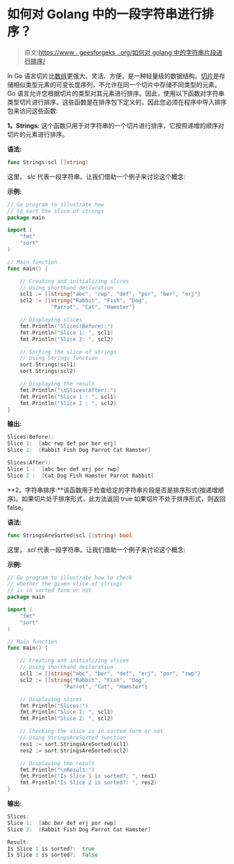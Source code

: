 # 如何对 Golang 中的一段字符串进行排序？

> 原文:[https://www . geesforgeks . org/如何对 golang 中的字符串片段进行排序/](https://www.geeksforgeeks.org/how-to-sort-a-slice-of-strings-in-golang/)

In Go 语言切片比[数组](https://www.geeksforgeeks.org/arrays-in-go/)更强大、灵活、方便，是一种轻量级的数据结构。[切片](https://www.geeksforgeeks.org/slices-in-golang/)是存储相似类型元素的可变长度序列，不允许在同一个切片中存储不同类型的元素。Go 语言允许您根据切片的类型对其元素进行排序。因此，使用以下函数对字符串类型切片进行排序。这些函数是在排序包下定义的，因此您必须在程序中导入排序包来访问这些函数:

**1。Strings:** 这个函数只用于对字符串的一个切片进行排序，它按照递增的顺序对切片的元素进行排序。

**语法:**

```go
func Strings(scl []string)
```

这里， *slc* 代表一段字符串。让我们借助一个例子来讨论这个概念:

**示例:**

```go
// Go program to illustrate how
// to sort the slice of strings
package main

import (
    "fmt"
    "sort"
)

// Main function
func main() {

    // Creating and initializing slices
    // Using shorthand declaration
    scl1 := []string{"abc", "rwp", "def", "por", "ber", "erj"}
    scl2 := []string{"Rabbit", "Fish", "Dog",
              "Parrot", "Cat", "Hamster"}

    // Displaying slices
    fmt.Println("Slices(Before):")
    fmt.Println("Slice 1: ", scl1)
    fmt.Println("Slice 2: ", scl2)

    // Sorting the slice of strings
    // Using Strings function
    sort.Strings(scl1)
    sort.Strings(scl2)

    // Displaying the result
    fmt.Println("\nSlices(After):")
    fmt.Println("Slice 1 : ", scl1)
    fmt.Println("Slice 2 : ", scl2)
}
```

**输出:**

```go
Slices(Before):
Slice 1:  [abc rwp def por ber erj]
Slice 2:  [Rabbit Fish Dog Parrot Cat Hamster]

Slices(After):
Slice 1 :  [abc ber def erj por rwp]
Slice 2 :  [Cat Dog Fish Hamster Parrot Rabbit]

```

**2。字符串排序:**该函数用于检查给定的字符串片段是否是排序形式(按递增顺序)。如果切片处于排序形式，此方法返回 true 如果切片不处于排序形式，则返回 false。

**语法:**

```go
func StringsAreSorted(scl []string) bool
```

这里， *scl* 代表一段字符串。让我们借助一个例子来讨论这个概念:

**示例:**

```go
// Go program to illustrate how to check
// whether the given slice of strings
// is in sorted form or not
package main

import (
    "fmt"
    "sort"
)

// Main function
func main() {

    // Creating and initializing slices
    // Using shorthand declaration
    scl1 := []string{"abc", "ber", "def", "erj", "por", "rwp"}
    scl2 := []string{"Rabbit", "Fish", "Dog",
                  "Parrot", "Cat", "Hamster"}

    // Displaying slices
    fmt.Println("Slices:")
    fmt.Println("Slice 1: ", scl1)
    fmt.Println("Slice 2: ", scl2)

    // Checking the slice is in sorted form or not
    // Using StringsAreSorted function
    res1 := sort.StringsAreSorted(scl1)
    res2 := sort.StringsAreSorted(scl2)

    // Displaying the result
    fmt.Println("\nResult:")
    fmt.Println("Is Slice 1 is sorted?: ", res1)
    fmt.Println("Is Slice 2 is sorted?: ", res2)
}
```

**输出:**

```go
Slices:
Slice 1:  [abc ber def erj por rwp]
Slice 2:  [Rabbit Fish Dog Parrot Cat Hamster]

Result:
Is Slice 1 is sorted?:  true
Is Slice 2 is sorted?:  false

```